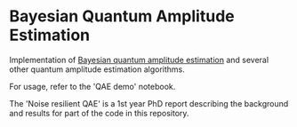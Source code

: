 # Bayesian Quantum Amplitude Estimation

Implementation of [Bayesian quantum amplitude estimation](https://arxiv.org/abs/2412.04394) and several other quantum amplitude estimation algorithms.

For usage, refer to the 'QAE demo' notebook. 

The 'Noise resilient QAE' is a 1st year PhD report describing the background and results for part of the code in this repository. 